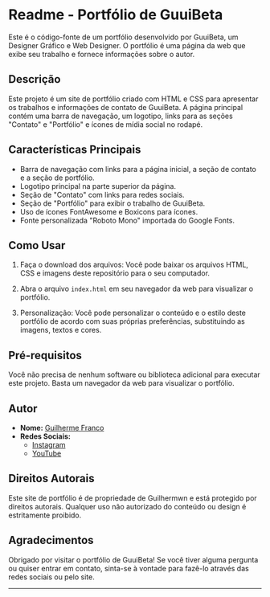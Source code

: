 # Readme - Portfólio de GuuiBeta

Este é o código-fonte de um portfólio desenvolvido por GuuiBeta, um Designer Gráfico e Web Designer. O portfólio é uma página da web que exibe seu trabalho e fornece informações sobre o autor.

## Descrição

Este projeto é um site de portfólio criado com HTML e CSS para apresentar os trabalhos e informações de contato de GuuiBeta. A página principal contém uma barra de navegação, um logotipo, links para as seções "Contato" e "Portfólio" e ícones de mídia social no rodapé.

## Características Principais

- Barra de navegação com links para a página inicial, a seção de contato e a seção de portfólio.
- Logotipo principal na parte superior da página.
- Seção de "Contato" com links para redes sociais.
- Seção de "Portfólio" para exibir o trabalho de GuuiBeta.
- Uso de ícones FontAwesome e Boxicons para ícones.
- Fonte personalizada "Roboto Mono" importada do Google Fonts.

## Como Usar

1. Faça o download dos arquivos: Você pode baixar os arquivos HTML, CSS e imagens deste repositório para o seu computador.

2. Abra o arquivo `index.html` em seu navegador da web para visualizar o portfólio.

3. Personalização: Você pode personalizar o conteúdo e o estilo deste portfólio de acordo com suas próprias preferências, substituindo as imagens, textos e cores.

## Pré-requisitos

Você não precisa de nenhum software ou biblioteca adicional para executar este projeto. Basta um navegador da web para visualizar o portfólio.

## Autor

- **Nome:** [Guilherme Franco](https://github.com/Guilhermwn)
- **Redes Sociais:**
  - [Instagram](https://www.instagram.com/guilhermwn/?hl=pt-br)
  - [YouTube](https://www.youtube.com/channel/UCmBmF-qHaPK9JNNoaE8OMSQ)

## Direitos Autorais

Este site de portfólio é de propriedade de Guilhermwn e está protegido por direitos autorais. Qualquer uso não autorizado do conteúdo ou design é estritamente proibido.

## Agradecimentos

Obrigado por visitar o portfólio de GuuiBeta! Se você tiver alguma pergunta ou quiser entrar em contato, sinta-se à vontade para fazê-lo através das redes sociais ou pelo site.

---

